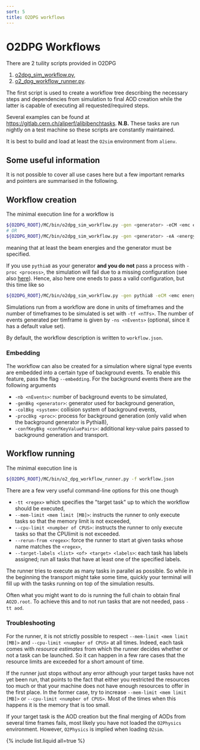 ```yaml
---
sort: 5
title: O2DPG workflows
---
```


# O2DPG Workflows

There are 2 tuility scripts provided in O2DPG
1. [o2dpg_sim_workflow.py](https://github.com/AliceO2Group/O2DPG/blob/master/MC/bin/o2dpg_sim_workflow.py),
1. [o2_dpg_workflow_runner.py](https://github.com/AliceO2Group/O2DPG/blob/master/MC/bin/o2_dpg_workflow_runner.py).

The first script is used to create a workflow tree describing the necessary steps and dependencies from simulation to final AOD creation while the latter is capable of executing all requested/required steps.

Several examples can be found at https://gitlab.cern.ch/aliperf/alibibenchtasks. **N.B.** These tasks are run nightly on a test machine so these scripts are constantly maintained.

It is best to build and load at least the `O2sim` environment from `alienv`.

## Some useful information

It is not possible to cover all use cases here but a few important remarks and pointers are summarised in the following.

## Workflow creation

The minimal execution line for a workflow is
```bash
${O2DPG_ROOT}/MC/bin/o2dpg_sim_workflow.py -gen <generator> -eCM <emc energy  [GeV]>
# OR
${O2DPG_ROOT}/MC/bin/o2dpg_sim_workflow.py -gen <generator> -eA <energy of first incoming beam [GeV]> -eB <energy of second incoming beam [GEV]>
```
meaning that at least the beam energies and the generator must be specified.

If you use `pythia8` as your generator **and you do not** pass a process with `-proc <process>`, the simulation will fail due to a missing configuration (see also [here](../generators/generatorso2.md#pythia8)). Hence, also here one eneds to pass a valid configuration, but this time like so
```bash
${O2DPG_ROOT}/MC/bin/o2dpg_sim_workflow.py -gen pythia8 -eCM <emc energy  [GeV]> -confKey "GeneratorPythia8.config=<path/to/config>"
```

Simulations run from a workflow are done in units of timeframes and the number of timeframes to be simulated is set with `-tf <nTFs>`. The number of events generated per timframe is given by `-ns <nEvents>` (optional, since it has a default value set).

By default, the workflow description is written to `workflow.json`.

### Embedding

The workflow can also be created for a simulation where signal type events are embedded into a certain type of background events. To enable this feature, pass the flag `--embedding`. For the background events there are the following arguments
* `-nb <nEvents>`: number of background events to be simulated,
* `-genBkg <generator>`: generator used for background generation,
* `-colBkg <system>`: collision system of background events,
* `-procBkg <proc>`: process for background generation (only valid when the background generator is Pythia8),
* `-confKeyBkg <confKeyValuePairs>`: additional key-value pairs passed to background generation and transport.

## Workflow running

The minimal execution line is
```bash
${O2DPG_ROOT}/MC/bin/o2_dpg_workflow_runner.py -f workflow.json
```
There are a few very useful command-line options for this one though
* `-tt <regex>` which specifies the "target task" up to which the workflow should be executed,
* `--mem-limit <mem limit [MB]>`: instructs the runner to only execute tasks so that the memory limit is not exceeded,
* `--cpu-limit <numpber of CPUS>`: instructs the runner to only execute tasks so that the CPUlimit is not exceeded.
* `--rerun-from <regex>`: force the runner to start at given tasks whose name matches the `<regex>`,
* `--target-labels <list> <of> <target> <labels>`: each task has labels assigned; run all tasks that have at least one of the specified labels.

The runner tries to execute as many tasks in parallel as possible. So while in the beginning the transport might take some time, quickly your terminal will fill up with the tasks running on top of the simulation results.

Often what you might want to do is running the full chain to obtain final `AO2D.root`. To achieve this and to not run tasks that are not needed, pass `-tt aod`.

### Troubleshooting

For the runner, it is not strictly possible to respect `--mem-limit <mem limit [MB]>` and `--cpu-limit <numpber of CPUS>` at all times. Indeed, each task comes with *resource estimates* from which the runner decides whether or not a task can be launched. So it can happen in a few rare cases that the resource limits are exceeded for a short amount of time.

If the runner just stops without any error although your target tasks have not yet been run, that points to the fact that either you restricted the resources too much or that your machine does not have enough resources to offer in the first place. In the former case, try to increase `--mem-limit <mem limit [MB]>` or `--cpu-limit <numpber of CPUS>`. Most of the times when this happens it is the memory that is too small.

If your target task is the AOD creation but the final merging of AODs from several time frames fails, most likely you have not loaded the `O2Physics` environment. However, `O2Physics` is implied when loading `O2sim`.

{% include list.liquid all=true %}

